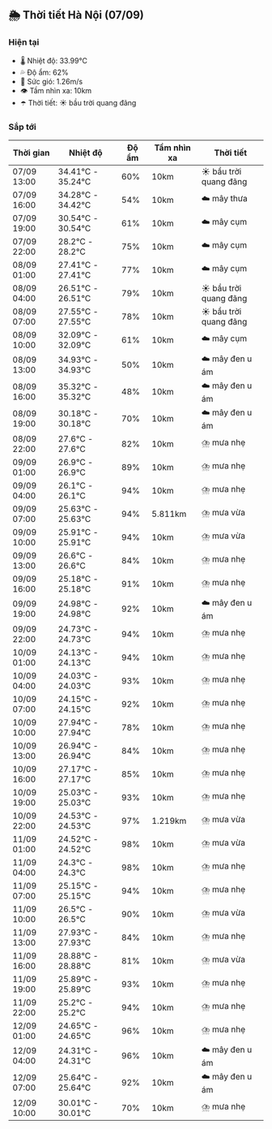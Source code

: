 ## 🌦️ Thời tiết Hà Nội (07/09)

### Hiện tại

- 🌡️ Nhiệt độ: 33.99℃
- 💦 Độ ẩm: 62%
- 💨 Sức gió: 1.26m/s
- 👁️ Tầm nhìn xa: 10km
- ☂️ Thời tiết: ☀️ bầu trời quang đãng

### Sắp tới

| Thời gian | Nhiệt độ | Độ ẩm | Tầm nhìn xa | Thời tiết |
| --- | --- | --- | --- | --- |
| 07/09 13:00 | 34.41℃ - 35.24℃ | 60% | 10km | ☀️ bầu trời quang đãng |
| 07/09 16:00 | 34.28℃ - 34.42℃ | 54% | 10km | ☁️ mây thưa |
| 07/09 19:00 | 30.54℃ - 30.54℃ | 61% | 10km | ☁️ mây cụm |
| 07/09 22:00 | 28.2℃ - 28.2℃ | 75% | 10km | ☁️ mây cụm |
| 08/09 01:00 | 27.41℃ - 27.41℃ | 77% | 10km | ☁️ mây cụm |
| 08/09 04:00 | 26.51℃ - 26.51℃ | 79% | 10km | ☀️ bầu trời quang đãng |
| 08/09 07:00 | 27.55℃ - 27.55℃ | 78% | 10km | ☀️ bầu trời quang đãng |
| 08/09 10:00 | 32.09℃ - 32.09℃ | 61% | 10km | ☁️ mây cụm |
| 08/09 13:00 | 34.93℃ - 34.93℃ | 50% | 10km | ☁️ mây đen u ám |
| 08/09 16:00 | 35.32℃ - 35.32℃ | 48% | 10km | ☁️ mây đen u ám |
| 08/09 19:00 | 30.18℃ - 30.18℃ | 70% | 10km | ☁️ mây đen u ám |
| 08/09 22:00 | 27.6℃ - 27.6℃ | 82% | 10km | ⛈️ mưa nhẹ |
| 09/09 01:00 | 26.9℃ - 26.9℃ | 89% | 10km | ⛈️ mưa nhẹ |
| 09/09 04:00 | 26.1℃ - 26.1℃ | 94% | 10km | ⛈️ mưa nhẹ |
| 09/09 07:00 | 25.63℃ - 25.63℃ | 94% | 5.811km | ⛈️ mưa vừa |
| 09/09 10:00 | 25.91℃ - 25.91℃ | 94% | 10km | ⛈️ mưa vừa |
| 09/09 13:00 | 26.6℃ - 26.6℃ | 84% | 10km | ⛈️ mưa nhẹ |
| 09/09 16:00 | 25.18℃ - 25.18℃ | 91% | 10km | ⛈️ mưa nhẹ |
| 09/09 19:00 | 24.98℃ - 24.98℃ | 92% | 10km | ☁️ mây đen u ám |
| 09/09 22:00 | 24.73℃ - 24.73℃ | 94% | 10km | ⛈️ mưa nhẹ |
| 10/09 01:00 | 24.13℃ - 24.13℃ | 94% | 10km | ⛈️ mưa nhẹ |
| 10/09 04:00 | 24.03℃ - 24.03℃ | 93% | 10km | ⛈️ mưa nhẹ |
| 10/09 07:00 | 24.15℃ - 24.15℃ | 92% | 10km | ⛈️ mưa nhẹ |
| 10/09 10:00 | 27.94℃ - 27.94℃ | 78% | 10km | ⛈️ mưa nhẹ |
| 10/09 13:00 | 26.94℃ - 26.94℃ | 84% | 10km | ⛈️ mưa nhẹ |
| 10/09 16:00 | 27.17℃ - 27.17℃ | 85% | 10km | ⛈️ mưa nhẹ |
| 10/09 19:00 | 25.03℃ - 25.03℃ | 93% | 10km | ⛈️ mưa nhẹ |
| 10/09 22:00 | 24.53℃ - 24.53℃ | 97% | 1.219km | ⛈️ mưa vừa |
| 11/09 01:00 | 24.52℃ - 24.52℃ | 98% | 10km | ⛈️ mưa vừa |
| 11/09 04:00 | 24.3℃ - 24.3℃ | 98% | 10km | ⛈️ mưa nhẹ |
| 11/09 07:00 | 25.15℃ - 25.15℃ | 94% | 10km | ⛈️ mưa nhẹ |
| 11/09 10:00 | 26.5℃ - 26.5℃ | 90% | 10km | ⛈️ mưa vừa |
| 11/09 13:00 | 27.93℃ - 27.93℃ | 84% | 10km | ⛈️ mưa nhẹ |
| 11/09 16:00 | 28.88℃ - 28.88℃ | 81% | 10km | ⛈️ mưa vừa |
| 11/09 19:00 | 25.89℃ - 25.89℃ | 93% | 10km | ⛈️ mưa nhẹ |
| 11/09 22:00 | 25.2℃ - 25.2℃ | 94% | 10km | ⛈️ mưa nhẹ |
| 12/09 01:00 | 24.65℃ - 24.65℃ | 96% | 10km | ⛈️ mưa nhẹ |
| 12/09 04:00 | 24.31℃ - 24.31℃ | 96% | 10km | ☁️ mây đen u ám |
| 12/09 07:00 | 25.64℃ - 25.64℃ | 92% | 10km | ☁️ mây đen u ám |
| 12/09 10:00 | 30.01℃ - 30.01℃ | 70% | 10km | ⛈️ mưa nhẹ |
